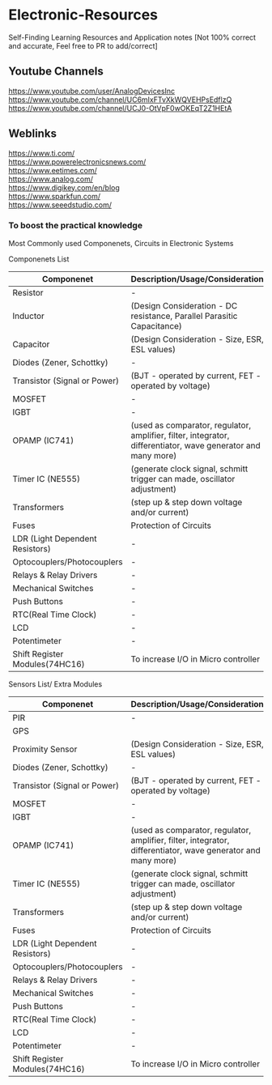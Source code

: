 # Electronic-Resources
Self-Finding Learning Resources and Application notes [Not 100% correct and accurate, Feel free to PR to add/correct]


## Youtube Channels<br>
https://www.youtube.com/user/AnalogDevicesInc     <br>
https://www.youtube.com/channel/UC6mIxFTvXkWQVEHPsEdflzQ    <br>
https://www.youtube.com/channel/UCJ0-OtVpF0wOKEqT2Z1HEtA    <br>


## Weblinks <br>
https://www.ti.com/ <br>
https://www.powerelectronicsnews.com/ <br>
https://www.eetimes.com/  <br>
https://www.analog.com/ <br>
https://www.digikey.com/en/blog <br>
https://www.sparkfun.com/   <br>
https://www.seeedstudio.com/    <br>


### To boost the practical knowledge <br>

Most Commonly used Componenets, Circuits in Electronic Systems <br>

Componenets List

| Componenet| Description/Usage/Consideration |
| ----------- | ----------- |
| Resistor | - |
| Inductor | (Design Consideration - DC resistance, Parallel Parasitic Capacitance) |
| Capacitor | (Design Consideration - Size, ESR, ESL values) |
| Diodes (Zener, Schottky) | - |
| Transistor (Signal or Power) | (BJT - operated by current, FET - operated by voltage) |
| MOSFET | - |
| IGBT | - |
| OPAMP (IC741) | (used as comparator, regulator, amplifier, filter, integrator, differentiator, wave generator and many more) |
| Timer IC (NE555) | (generate clock signal, schmitt trigger can made, oscillator adjustment) |
| Transformers | (step up & step down voltage and/or current) |
| Fuses | Protection of Circuits |
| LDR (Light Dependent Resistors) | - |
| Optocouplers/Photocouplers | - |
| Relays & Relay Drivers | - |
| Mechanical Switches | - |
| Push Buttons | - |
| RTC(Real Time Clock) | - |
| LCD | - |
| Potentimeter | - |
| Shift Register Modules(74HC16) | To increase I/O in Micro controller |
 
 
 Sensors List/ Extra Modules
 
 
| Componenet| Description/Usage/Consideration |
| ----------- | ----------- |
| PIR | - |
| GPS |  |
| Proximity Sensor | (Design Consideration - Size, ESR, ESL values) |
| Diodes (Zener, Schottky) | - |
| Transistor (Signal or Power) | (BJT - operated by current, FET - operated by voltage) |
| MOSFET | - |
| IGBT | - |
| OPAMP (IC741) | (used as comparator, regulator, amplifier, filter, integrator, differentiator, wave generator and many more) |
| Timer IC (NE555) | (generate clock signal, schmitt trigger can made, oscillator adjustment) |
| Transformers | (step up & step down voltage and/or current) |
| Fuses | Protection of Circuits |
| LDR (Light Dependent Resistors) | - |
| Optocouplers/Photocouplers | - |
| Relays & Relay Drivers | - |
| Mechanical Switches | - |
| Push Buttons | - |
| RTC(Real Time Clock) | - |
| LCD | - |
| Potentimeter | - |
| Shift Register Modules(74HC16) | To increase I/O in Micro controller |




